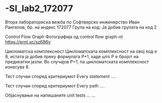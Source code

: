 # -SI_lab2_172077
Втора лабораториска вежба по Софтверско инженерство
Иван Рангелов, бр. на индекс 172077
Група на код:
Ја добив групата на код 2

Control Flow Graph
Фотографија од control flow graph-ot
  https://prnt.sc/sz686v

Цикломатска комплексност
Цикломатската комплексност на овој код е 8, истата ја добив преку формулата P+1, каде што P е бројот на предикатни јазли. Во случајoв P=1, па цикломатската комплексност изнесува 8.

Тест случаи според критериумот Every statement
....

Тест случаи според критериумот Every path
....

Објаснување на напишаните unit tests
... ...

